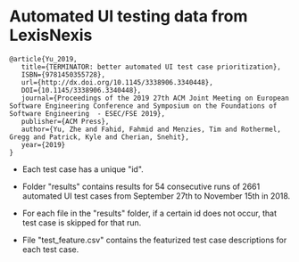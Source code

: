 # Automated UI testing data from LexisNexis
```
@article{Yu_2019,
   title={TERMINATOR: better automated UI test case prioritization},
   ISBN={9781450355728},
   url={http://dx.doi.org/10.1145/3338906.3340448},
   DOI={10.1145/3338906.3340448},
   journal={Proceedings of the 2019 27th ACM Joint Meeting on European Software Engineering Conference and Symposium on the Foundations of Software Engineering  - ESEC/FSE 2019},
   publisher={ACM Press},
   author={Yu, Zhe and Fahid, Fahmid and Menzies, Tim and Rothermel, Gregg and Patrick, Kyle and Cherian, Snehit},
   year={2019}
}
```


 - Each test case has a unique "id".

 - Folder "results" contains results for 54 consecutive runs of 2661 automated UI test cases from September 27th to November 15th in 2018.
 
 - For each file in the "results" folder, if a certain id does not occur, that test case is skipped for that run.

 - File "test_feature.csv" contains the featurized test case descriptions for each test case.
